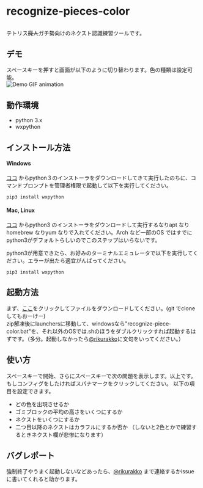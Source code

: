 # recognize-pieces-color

## 
テトリス~~廃人~~ガチ勢向けのネクスト認識練習ツールです。 　


## デモ
スペースキーを押すと画面が以下のように切り替わります。色の種類は設定可能。  
![Demo GIF animation](https://github.com/k-rakko/recognize-pieces-color/blob/master/media/demo.gif)    

## 動作環境
- python 3.x
- wxpython

## インストール方法
#### Windows
[ココ](https://www.python.org/downloads/) からpython３のインストーラをダウンロードしてきて実行したのちに、コマンドプロンプトを管理者権限で起動して以下を実行してください。

```
pip3 install wxpython
```

#### Mac, Linux
[ココ](https://www.python.org/downloads/) からpython3 のインストーラをダウンロードして実行するなりapt なりhomebrew なりyum なりで入れてください。Arch など一部のOS ではすでにpython3がデフォルトらしいのでこのステップはいらないです。  

python3が用意できたら、お好みのターミナルエミュレータで以下を実行してください。エラーが出たら適宜がんばってください。
```
pip3 install wxpython
```

## 起動方法
まず、[ここ](https://github.com/k-rakko/recognize-pieces-color/archive/master.zip)をクリックしてファイルをダウンロードしてください。(git でclone してもおーけー)    
zip解凍後にlaunchersに移動して、windowsなら"recognize-piece-color.bat"を、それ以外のOSでは.shのほうをダブルクリックすれば起動するはずです。（多分。起動しなかったら[@rikurakko](https://twitter.com/rikurakko)に文句をいってください。）


## 使い方
スペースキーで開始、さらにスペースキーで次の問題を表示します。以上です。  
もしコンフィグをしたければスパナマークをクリックしてください。  以下の項目を設定できます。

- どの色を出現させるか  
- ゴミブロックの平均の高さをいくつにするか  
- ネクストをいくつにするか  
- 二つ目以降のネクストはカラフルにするか否か （しないと2色とかで練習するときネクスト欄が悲惨になります）

## バグレポート
強制終了やうまく起動しないなどあったら、[@rikurakko](https://twitter.com/rikurakko) まで連絡するかissueに書いてくれると助かります。

